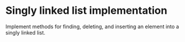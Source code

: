 # Singly linked list implementation

Implement methods for finding, deleting, and inserting an element into a singly linked list.
